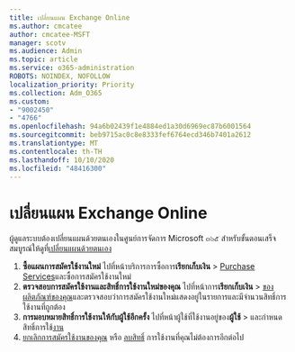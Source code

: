```yaml
---
title: เปลี่ยนแผน Exchange Online
ms.author: cmcatee
author: cmcatee-MSFT
manager: scotv
ms.audience: Admin
ms.topic: article
ms.service: o365-administration
ROBOTS: NOINDEX, NOFOLLOW
localization_priority: Priority
ms.collection: Adm_O365
ms.custom:
- "9002450"
- "4766"
ms.openlocfilehash: 94a6b02439f1e4884ed1a30d6969ec87b6001564
ms.sourcegitcommit: beb9715ac0c8e8333fef6764ecd346b7401a2612
ms.translationtype: MT
ms.contentlocale: th-TH
ms.lasthandoff: 10/10/2020
ms.locfileid: "48416300"
---
```

# <a name="change-exchange-online-plans"></a>เปลี่ยนแผน Exchange Online

ผู้ดูแลระบบต้องเปลี่ยนแผนด้วยตนเองในศูนย์การจัดการ Microsoft ๓๖๕ สำหรับขั้นตอนเสร็จสมบูรณ์ให้ดูที่[เปลี่ยนแผนด้วยตนเอง](https://docs.microsoft.com/microsoft-365/commerce/subscriptions/change-plans-manually)

1. **ซื้อแผนการสมัครใช้งานใหม่** ไปที่หน้าบริการการซื้อการ**เรียกเก็บเงิน**  >  [Purchase Services](https://go.microsoft.com/fwlink/p/?linkid=868433)และซื้อการสมัครใช้งานใหม่
2. **ตรวจสอบการสมัครใช้งานและสิทธิ์การใช้งานใหม่ของคุณ** ไปที่หน้าการ**เรียกเก็บเงิน**  >  [ของผลิตภัณฑ์ของคุณ](https://go.microsoft.com/fwlink/p/?linkid=842054)และตรวจสอบว่าการสมัครใช้งานใหม่แสดงอยู่ในรายการและมีจำนวนสิทธิ์การใช้งานที่ถูกต้อง
3. **การมอบหมายสิทธิ์การใช้งานให้กับผู้ใช้อีกครั้ง** ไปที่หน้าผู้ใช้ที่ใช้งานอยู่ของ**ผู้ใช้**  >  และกำหนดสิทธิ์การใช้[งาน](https://go.microsoft.com/fwlink/p/?linkid=834822)
4. [ยกเลิกการสมัครใช้งานของคุณ](https://docs.microsoft.com/microsoft-365/commerce/subscriptions/cancel-your-subscription) หรือ [ลบสิทธิ์](https://docs.microsoft.com/microsoft-365/commerce/licenses/buy-licenses) การใช้งานที่คุณไม่ต้องการอีกต่อไป